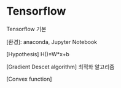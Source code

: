 # Tensorflow
Tensorflow 기본

[환경]: anaconda, Jupyter Notebook

[Hypothesis]  H()=W*x+b

[Gradient Descet algorithm] 최적화 알고리즘

[Convex function]


